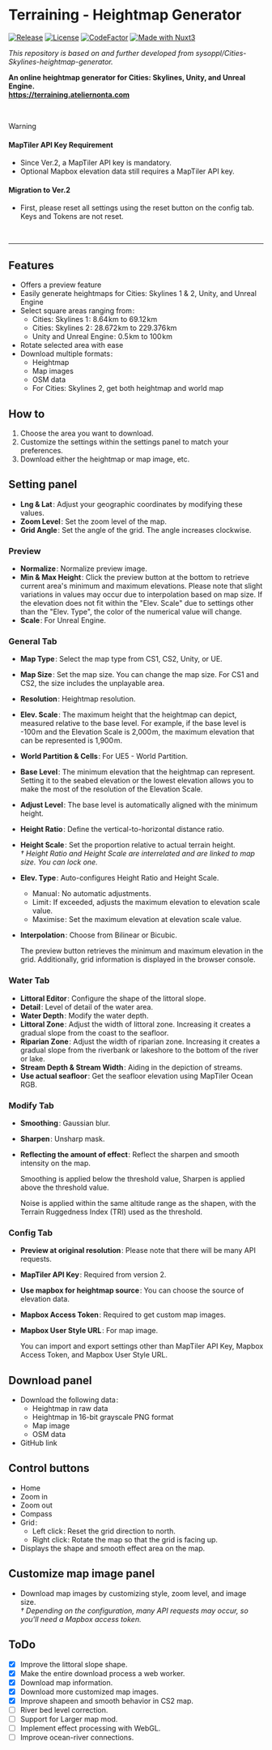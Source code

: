 # Terraining - Heightmap Generator

[![Release](https://img.shields.io/github/v/release/nonta1234/terraining-heightmap-generator)](https://github.com/nonta1234/terraining-heightmap-generator/releases)
[![License](https://img.shields.io/github/license/nonta1234/terraining-heightmap-generator)](./LICENSE)
[![CodeFactor](https://www.codefactor.io/repository/github/nonta1234/terraining-heightmap-generator/badge)](https://www.codefactor.io/repository/github/nonta1234/terraining-heightmap-generator)
[![Made with Nuxt3](https://img.shields.io/badge/Nuxt_3-%2318181B?logo=nuxt.js)](https://nuxt.com)

*This repository is based on and further developed from sysoppl/Cities-Skylines-heightmap-generator.*

**An online heightmap generator for Cities: Skylines, Unity, and Unreal Engine.**  
**https://terraining.ateliernonta.com**

<br>

> [!WARNING]
> #### MapTiler API Key Requirement
> - Since Ver.2, a MapTiler API key is mandatory.
> - Optional Mapbox elevation data still requires a MapTiler API key.
>
> #### Migration to Ver.2
> - First, please reset all settings using the reset button on the config tab. Keys and Tokens are not reset.

<br>

---

## Features

- Offers a preview feature
- Easily generate heightmaps for Cities: Skylines 1 & 2, Unity, and Unreal Engine
- Select square areas ranging from&#8202;:
  * Cities: Skylines 1&#8202;: 8.64&#8202;km to 69.12&#8202;km
  * Cities: Skylines 2&#8202;: 28.672&#8202;km to 229.376&#8202;km
  * Unity and Unreal Engine&#8202;: 0.5&#8202;km to 100&#8202;km
- Rotate selected area with ease
- Download multiple formats&#8202;:
  * Heightmap
  * Map images
  * OSM data
  * For Cities: Skylines 2, get both heightmap and world map

## How to

1. Choose the area you want to download.
1. Customize the settings within the settings panel to match your preferences.
1. Download either the heightmap or map image, etc.

## Setting panel

- **Lng & Lat**&#8202;: Adjust your geographic coordinates by modifying these values.
- **Zoom Level**&#8202;: Set the zoom level of the map.
- **Grid Angle**&#8202;: Set the angle of the grid. The angle increases clockwise.

### Preview

- **Normalize**&#8202;: Normalize preview image.
- **Min & Max Height**&#8202;: Click the preview button at the bottom to retrieve current area's minimum and maximum elevations. Please note that slight variations in values may occur due to interpolation based on map size. If the elevation does not fit within the "Elev. Scale" due to settings other than the "Elev. Type", the color of the numerical value will change.
- **Scale**&#8202;: For Unreal Engine.

### General Tab

- **Map Type**&#8202;: Select the map type from CS1, CS2, Unity, or UE.
- **Map Size**&#8202;: Set the map size. You can change the map size. For CS1 and CS2, the size includes the unplayable area.
- **Resolution**&#8202;: Heightmap resolution.
- **Elev. Scale**&#8202;: The maximum height that the heightmap can depict, measured relative to the base level. For example, if the base level is -100&#8202;m and the Elevation Scale is 2,000&#8202;m, the maximum elevation that can be represented is 1,900&#8202;m.
- **World Partition & Cells**&#8202;: For UE5 - World Partition.
- **Base Level**&#8202;: The minimum elevation that the heightmap can represent. Setting it to the seabed elevation or the lowest elevation allows you to make the most of the resolution of the Elevation Scale.
- **Adjust Level**&#8202;: The base level is automatically aligned with the minimum height.
- **Height Ratio**&#8202;: Define the vertical-to-horizontal distance ratio.
- **Height Scale**&#8202;: Set the proportion relative to actual terrain height.  
*† Height Ratio and Height Scale are interrelated and are linked to map size. You can lock one.*
- **Elev. Type**&#8202;: Auto-configures Height Ratio and Height Scale.
  * Manual&#8202;: No automatic adjustments.
  * Limit&#8202;: If exceeded, adjusts the maximum elevation to elevation scale value. 
  * Maximise&#8202;: Set the maximum elevation at elevation scale value.
- **Interpolation**&#8202;: Choose from Bilinear or Bicubic.

    The preview button retrieves the minimum and maximum elevation in the grid. Additionally, grid information is displayed in the browser console.

### Water Tab

- **Littoral Editor**&#8202;: Configure the shape of the littoral slope.
- **Detail**&#8202;: Level of detail of the water area.
- **Water Depth**&#8202;: Modify the water depth.
- **Littoral Zone**&#8202;: Adjust the width of littoral zone. Increasing it creates a gradual slope from the coast to the seafloor.
- **Riparian Zone**&#8202;: Adjust the width of riparian zone. Increasing it creates a gradual slope from the riverbank or lakeshore to the bottom of the river or lake.
- **Stream Depth & Stream Width**&#8202;: Aiding in the depiction of streams.
- **Use actual seafloor**&#8202;: Get the seafloor elevation using MapTiler Ocean RGB.

### Modify Tab

- **Smoothing**&#8202;: Gaussian blur.
- **Sharpen**&#8202;: Unsharp mask.
- **Reflecting the amount of effect**&#8202;: Reflect the sharpen and smooth intensity on the map.

    Smoothing is applied below the threshold value, Sharpen is applied above the threshold value.

    Noise is applied within the same altitude range as the shapen, with the Terrain Ruggedness Index (TRI) used as the threshold.

### Config Tab

- **Preview at original resolution**&#8202;: Please note that there will be many API requests.
- **MapTiler API Key**&#8202;: Required from version 2.
- **Use mapbox for heightmap source**&#8202;: You can choose the source of elevation data.
- **Mapbox Access Token**&#8202;: Required to get custom map images.
- **Mapbox User Style URL**&#8202;: For map image.

    You can import and export settings other than MapTiler API Key, Mapbox Access Token, and Mapbox User Style URL.

## Download panel

- Download the following data&#8202;:
  * Heightmap in raw data
  * Heightmap in 16-bit grayscale PNG format
  * Map image
  * OSM data
- GitHub link

## Control buttons

- Home
- Zoom in
- Zoom out
- Compass
- Grid&#8202;:
  * Left click&#8202;: Reset the grid direction to north.
  * Right click&#8202;: Rotate the map so that the grid is facing up.
- Displays the shape and smooth effect area on the map.

## Customize map image panel

- Download map images by customizing style, zoom level, and image size.  
*† Depending on the configuration, many API requests may occur, so you'll need a Mapbox access token.*

## ToDo

- [x] Improve the littoral slope shape.
- [x] Make the entire download process a web worker.
- [x] Download map information.
- [x] Download more customized map images.
- [x] Improve shapeen and smooth behavior in CS2 map.
- [ ] River bed level correction.
- [ ] Support for Larger map mod.
- [ ] Implement effect processing with WebGL.
- [ ] Improve ocean-river connections.
